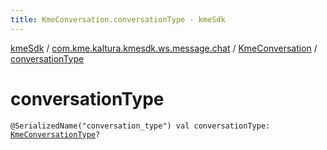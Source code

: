 ```yaml
---
title: KmeConversation.conversationType - kmeSdk
---
```


[kmeSdk](../../index.html) / [com.kme.kaltura.kmesdk.ws.message.chat](../index.html) / [KmeConversation](index.html) / [conversationType](./conversation-type.html)

# conversationType

`@SerializedName("conversation_type") val conversationType: `[`KmeConversationType`](../../com.kme.kaltura.kmesdk.ws.message.type/-kme-conversation-type/index.html)`?`